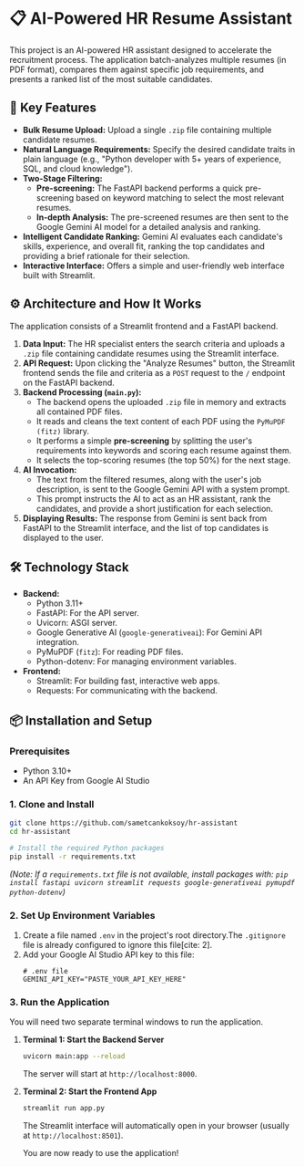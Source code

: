 # 📋 AI-Powered HR Resume Assistant

This project is an AI-powered HR assistant designed to accelerate the recruitment process. The application batch-analyzes multiple resumes (in PDF format), compares them against specific job requirements, and presents a ranked list of the most suitable candidates.

## 🚀 Key Features

* **Bulk Resume Upload:** Upload a single `.zip` file containing multiple candidate resumes.
* **Natural Language Requirements:** Specify the desired candidate traits in plain language (e.g., "Python developer with 5+ years of experience, SQL, and cloud knowledge").
* **Two-Stage Filtering:**
    * **Pre-screening:** The FastAPI backend performs a quick pre-screening based on keyword matching to select the most relevant resumes.
    * **In-depth Analysis:** The pre-screened resumes are then sent to the Google Gemini AI model for a detailed analysis and ranking.
* **Intelligent Candidate Ranking:** Gemini AI evaluates each candidate's skills, experience, and overall fit, ranking the top candidates and providing a brief rationale for their selection.
* **Interactive Interface:** Offers a simple and user-friendly web interface built with Streamlit.

## ⚙️ Architecture and How It Works

The application consists of a Streamlit frontend and a FastAPI backend.

1.  **Data Input:** The HR specialist enters the search criteria and uploads a `.zip` file containing candidate resumes using the Streamlit interface.
2.  **API Request:** Upon clicking the "Analyze Resumes" button, the Streamlit frontend sends the file and criteria as a `POST` request to the `/` endpoint on the FastAPI backend.
3.  **Backend Processing (`main.py`):**
    * The backend opens the uploaded `.zip` file in memory and extracts all contained PDF files.
    * It reads and cleans the text content of each PDF using the `PyMuPDF (fitz)` library.
    * It performs a simple **pre-screening** by splitting the user's requirements into keywords and scoring each resume against them.
    * It selects the top-scoring resumes (the top 50%) for the next stage.
4.  **AI Invocation:**
    * The text from the filtered resumes, along with the user's job description, is sent to the Google Gemini API with a system prompt.
    * This prompt instructs the AI to act as an HR assistant, rank the candidates, and provide a short justification for each selection.
5.  **Displaying Results:** The response from Gemini is sent back from FastAPI to the Streamlit interface, and the list of top candidates is displayed to the user.

## 🛠️ Technology Stack

* **Backend:**
    * Python 3.11+
    * FastAPI: For the API server.
    * Uvicorn: ASGI server.
    * Google Generative AI (`google-generativeai`): For Gemini API integration.
    * PyMuPDF (`fitz`): For reading PDF files.
    * Python-dotenv: For managing environment variables.
* **Frontend:**
    * Streamlit: For building fast, interactive web apps.
    * Requests: For communicating with the backend.

## 📦 Installation and Setup

### Prerequisites

* Python 3.10+
* An API Key from Google AI Studio

### 1. Clone and Install

```bash
git clone https://github.com/sametcankoksoy/hr-assistant
cd hr-assistant

# Install the required Python packages
pip install -r requirements.txt
```

*(Note: If a `requirements.txt` file is not available, install packages with: `pip install fastapi uvicorn streamlit requests google-generativeai pymupdf python-dotenv`)*

### 2\. Set Up Environment Variables

1.  Create a file named `.env` in the project's root directory.The `.gitignore` file is already configured to ignore this file[cite: 2].
2.  Add your Google AI Studio API key to this file:
    ```   
    # .env file
    GEMINI_API_KEY="PASTE_YOUR_API_KEY_HERE"
    ```

### 3\. Run the Application

You will need two separate terminal windows to run the application.

1.  **Terminal 1: Start the Backend Server**

    ```bash
    uvicorn main:app --reload
    ```

    The server will start at `http://localhost:8000`.

2.  **Terminal 2: Start the Frontend App**

    ```bash
    streamlit run app.py
    ```

    The Streamlit interface will automatically open in your browser (usually at `http://localhost:8501`).

    You are now ready to use the application\!
